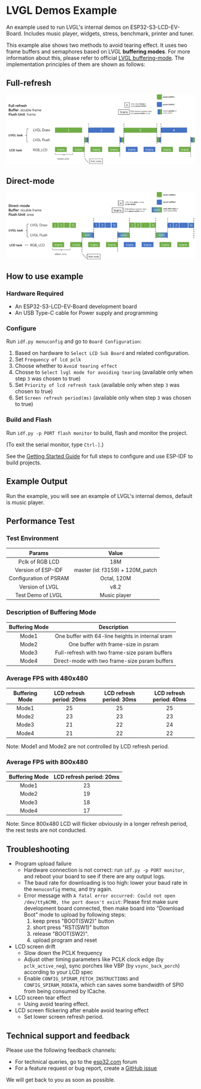 # LVGL Demos Example

An example used to run LVGL's internal demos on ESP32-S3-LCD-EV-Board. Includes music player, widgets, stress, benchmark, printer and tuner.

This example alse shows two methods to avoid tearing effect. It uses two frame buffers and semaphores based on LVGL **buffering modes**. For more information about this, please refer to official [LVGL buffering-mode](https://docs.lvgl.io/master/porting/display.html?#buffering-modes). The implementation principles of them are shown as follows:

## Full-refresh

![full-refresh](./full-refresh.png)

## Direct-mode

![direct-mode](./direct-mode.png)

## How to use example

### Hardware Required

* An ESP32-S3-LCD-EV-Board development board
* An USB Type-C cable for Power supply and programming

### Configure

Run `idf.py menuconfig` and go to `Board Configuration`:

1. Based on hardware to `Select LCD Sub Board` and related configuration.
2. Set `Frequency of lcd pclk`
3. Choose whether to `Avoid tearing effect`
4. Chosse to `Select lvgl mode for avoiding tearing` (available only when step `3` was chosen to true)
5. Set `Priority of lcd refresh task` (available only when step `3` was chosen to true)
6. Set `Screen refresh period(ms)` (available only when step `3` was chosen to true)

### Build and Flash

Run `idf.py -p PORT flash monitor` to build, flash and monitor the project.

(To exit the serial monitor, type ``Ctrl-]``.)

See the [Getting Started Guide](https://docs.espressif.com/projects/esp-idf/en/latest/get-started/index.html) for full steps to configure and use ESP-IDF to build projects.

## Example Output

Run the example, you will see an example of LVGL's internal demos, default is music player.

## Performance Test

### Test Environment

| Params                    | Value                             |
|:-------------------------:|:---------------------------------:|
| Pclk of RGB LCD           | 18M                               |
| Version of ESP-IDF        | master (id: f3159) + 120M_patch   |
| Configuration of PSRAM    | Octal, 120M                       |
| Version of LVGL           | v8.2                              |
| Test Demo of LVGL         | Music player                      |

### Description of Buffering Mode

| Buffering Mode | Description                                      |
|:--------------:|:------------------------------------------------:|
| Mode1          | One buffer with 64-line heights in internal sram |
| Mode2          | One buffer with frame-size in psram              |
| Mode3          | Full-refresh with two frame-size psram buffers   |
| Mode4          | Direct-mode with two frame-size psram buffers    |

### Average FPS with 480x480

| Buffering Mode | LCD refresh period: 20ms |  LCD refresh period: 30ms |  LCD refresh period: 40ms |
|:--------------:|:------------------------:| :------------------------:| :------------------------:|
| Mode1          | 25                       |  25                       |  25                       |
| Mode2          | 23                       |  23                       |  23                       |
| Mode3          | 21                       |  22                       |  24                       |
| Mode4          | 21                       |  22                       |  22                       |

Note: Mode1 and Mode2 are not controlled by LCD refresh period.

### Average FPS with 800x480

| Buffering Mode | LCD refresh period: 20ms |
|:--------------:|:------------------------:|
| Mode1          | 23                       |
| Mode2          | 19                       |
| Mode3          | 18                       |
| Mode4          | 17                       |

Note: Since 800x480 LCD will flicker obviously in a longer refresh period, the rest tests are not conducted.

## Troubleshooting

* Program upload failure
    * Hardware connection is not correct: run `idf.py -p PORT monitor`, and reboot your board to see if there are any output logs.
    * The baud rate for downloading is too high: lower your baud rate in the `menuconfig` menu, and try again.
    * Error message with `A fatal error occurred: Could not open /dev/ttyACM0, the port doesn't exist`: Please first make sure development board connected, then make board into "Download Boot" mode to upload by following steps:
        1. keep press "BOOT(SW2)" button
        2. short press "RST(SW1)" button
        3. release "BOOT(SW2)".
        4. upload program and reset
* LCD screen drift
  * Slow down the PCLK frequency
  * Adjust other timing parameters like PCLK clock edge (by `pclk_active_neg`), sync porches like VBP (by `vsync_back_porch`) according to your LCD spec
  * Enable `CONFIG_SPIRAM_FETCH_INSTRUCTIONS` and `CONFIG_SPIRAM_RODATA`, which can saves some bandwidth of SPI0 from being consumed by ICache.
* LCD screen tear effect
    * Using avoid tearing effect.
* LCD screen flickering after enable avoid tearing effect
    * Set lower screen refresh period.

## Technical support and feedback

Please use the following feedback channels:

* For technical queries, go to the [esp32.com](https://esp32.com/) forum
* For a feature request or bug report, create a [GitHub issue](https://github.com/espressif/esp-dev-kits/issues)

We will get back to you as soon as possible.
